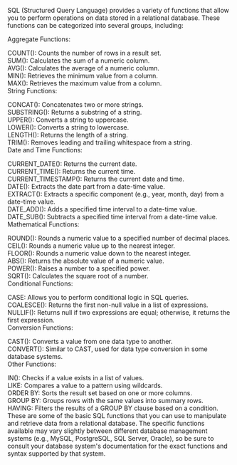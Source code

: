 SQL (Structured Query Language) provides a variety of functions that allow you to perform operations on data stored in a relational database. These functions can be categorized into several groups, including:<br>

Aggregate Functions:<br>

COUNT(): Counts the number of rows in a result set.<br>
SUM(): Calculates the sum of a numeric column.<br>
AVG(): Calculates the average of a numeric column.<br>
MIN(): Retrieves the minimum value from a column.<br>
MAX(): Retrieves the maximum value from a column.<br>
String Functions:<br>

CONCAT(): Concatenates two or more strings.<br>
SUBSTRING(): Returns a substring of a string.<br>
UPPER(): Converts a string to uppercase.<br>
LOWER(): Converts a string to lowercase.<br>
LENGTH(): Returns the length of a string.<br>
TRIM(): Removes leading and trailing whitespace from a string.<br>
Date and Time Functions:<br>

CURRENT_DATE(): Returns the current date.<br>
CURRENT_TIME(): Returns the current time.<br>
CURRENT_TIMESTAMP(): Returns the current date and time.<br>
DATE(): Extracts the date part from a date-time value.<br>
EXTRACT(): Extracts a specific component (e.g., year, month, day) from a date-time value.<br>
DATE_ADD(): Adds a specified time interval to a date-time value.<br>
DATE_SUB(): Subtracts a specified time interval from a date-time value.<br>
Mathematical Functions:<br>

ROUND(): Rounds a numeric value to a specified number of decimal places.<br>
CEIL(): Rounds a numeric value up to the nearest integer.<br>
FLOOR(): Rounds a numeric value down to the nearest integer.<br>
ABS(): Returns the absolute value of a numeric value.<br>
POWER(): Raises a number to a specified power.<br>
SQRT(): Calculates the square root of a number.<br>
Conditional Functions:<br>

CASE: Allows you to perform conditional logic in SQL queries.<br>
COALESCE(): Returns the first non-null value in a list of expressions.<br>
NULLIF(): Returns null if two expressions are equal; otherwise, it returns the first expression.<br>
Conversion Functions:<br>

CAST(): Converts a value from one data type to another.<br>
CONVERT(): Similar to CAST, used for data type conversion in some database systems.<br>
Other Functions:<br>

IN(): Checks if a value exists in a list of values.<br>
LIKE: Compares a value to a pattern using wildcards.<br>
ORDER BY: Sorts the result set based on one or more columns.<br>
GROUP BY: Groups rows with the same values into summary rows.<br>
HAVING: Filters the results of a GROUP BY clause based on a condition.<br>
These are some of the basic SQL functions that you can use to manipulate and retrieve data from a relational database. The specific functions available may vary slightly between different database management systems (e.g., MySQL, PostgreSQL, SQL Server, Oracle), so be sure to consult your database system's documentation for the exact functions and syntax supported by that system.<br>
